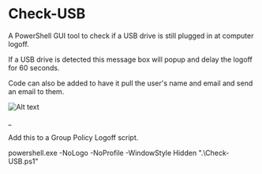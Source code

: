 # Check-USB
A PowerShell GUI tool to check if a USB drive is still plugged in at computer logoff.

If a USB drive is detected this message box will popup and delay the logoff for 60 seconds.

Code can also be added to have it pull the user's name and email and send an email to them.

![Alt text](/../main/Check-USB.png?raw=true "Optional Title")

_

Add this to a Group Policy Logoff script.

powershell.exe -NoLogo -NoProfile -WindowStyle Hidden ".\Check-USB.ps1"
